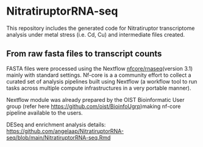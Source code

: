 # NitratiruptorRNA-seq
This repository includes the generated code for Nitratiruptor transcriptome analysis under metal stress (i.e. Cd, Cu) and intermediate files created. 

## From raw fasta files to transcript counts

FASTA files were processed using the Nextflow [nfcore/rnaseq](https://nf-co.re/rnaseq#introduction)(version 3.1) mainly with standard settings. Nf-core is a a community effort to collect a curated set of analysis pipelines built using Nextflow (a workflow tool to run tasks across multiple compute infrastructures in a very portable manner).

Nextflow module was already prepared by the OIST Bioinformatic User group (refer here https://github.com/oist/BioinfoUgrp)making nf-core pipeline available to the users.


DESeq and enrichment analysis details: https://github.com/angelaap/NitratiruptorRNA-seq/blob/main/NitratiruptorRNA-seq.Rmd
